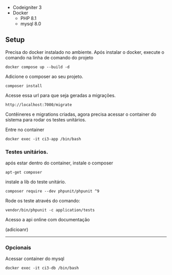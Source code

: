 

- Codeigniter 3
- Docker 
  * PHP 8.1
  * mysql 8.0


## Setup

Precisa do docker instalado no ambiente. Após instalar o docker, execute o comando na linha de comando do projeto

`docker compose up --build -d`

Adicione o composer ao seu projeto.

`composer install`

Acesse essa url para que seja geradas a migrações.

`http://localhost:7000/migrate`

Contêineres e migrations criadas, agora precisa acessar o container do sistema para rodar os testes unitários. 

Entre no container

`docker exec -it ci3-app /bin/bash`

### Testes unitários.
após estar dentro do container, instale o composer 

`apt-get composer`

instale a lib do teste unitário.

`composer require --dev phpunit/phpunit ^9`

Rode os teste através do comando:

`vendor/bin/phpunit -c application/tests`


Acesso a api online com documentação

(adicioanr)

---
### Opcionais
Acessar container do mysql

`docker exec -it ci3-db /bin/bash`

